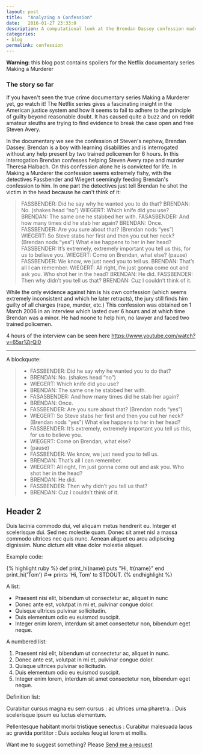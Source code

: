 ```yaml
---
layout: post
title:  "Analyzing a Confession"
date:   2016-01-27 23:33:0
description: A computational look at the Brendan Dassey confession made famous by Making a Murderer
categories:
- blog
permalink: confession
---
```


**Warning:** this blog post contains spoilers for the Netflix documentary series Making a Murderer

### The story so far
If you haven't seen the true crime documentary series Making a Murderer yet, go watch it! The Netflix series gives a fascinating insight in the  American justice system and how it seems to fail to adhere to the principle of guilty beyond reasonable doubt. It has caused quite a buzz and on reddit amateur sleuths are trying to find evidence to break the case open and free Steven Avery.

In the documentary we see the confession of Steven's nephew, Brendan Dassey. Brendan is a boy with learning disabilities and is interrogated without any help present by two trained policemen for 6 hours. In this interrogation Brendan confesses helping Steven Avery rape and murder Theresa Halbach. On this confession alone he is convicted for life. In Making a Murderer the confession seems extremely fishy, with the detectives Fassbender and Wiegert seemingly feeding Brendan's confession to him. In one part the detectives just tell Brendan he shot the victim in the head because he can't think of it:

> FASSBENDER: Did he say why he wanted you to do that?
> BRENDAN: No. (shakes head “no”)
> WIEGERT: Which knife did you use?
> BRENDAN: The same one he stabbed her with.
> FASASBENDER: And how many times did he stab her again?
> BRENDAN: Once.
> FASSBENDER: Are you sure about that? (Brendan nods “yes”)
> WIEGERT: So Steve stabs her first and then you cut her neck? (Brendan nods “yes”) What else happens to her in her head?
> FASSBENDER: It’s extremely, extremely important you tell us this, for us to believe you.
> WIEGERT: Come on Brendan, what else?
> (pause)
> FASSBENDER: We know, we just need you to tell us.
> BRENDAN: That’s all I can remember.
> WIEGERT: All right, I’m just gonna come out and ask you. Who shot her in the head?
> BRENDAN: He did.
> FASSBENDER: Then why didn’t you tell us that?
> BRENDAN: Cuz I couldn’t think of it.




While the only evidence against him is his own confession (which seems extremely inconsistent and which he later retracts), the jury still finds him guilty of all charges (rape, murder, etc.) This confession was obtained on 1 March 2006 in an interview which lasted over 6 hours and at which time Brendan was a minor. He had noone to help him, no lawyer and faced two trained policemen.

4 hours of the interview can be seen here https://www.youtube.com/watch?v=65sr1ZjrQi0





___

A blockquote:

> - FASSBENDER: Did he say why he wanted you to do that?
> - BRENDAN: No. (shakes head “no”)
> - WIEGERT: Which knife did you use?
> - BRENDAN: The same one he stabbed her with.
> - FASASBENDER: And how many times did he stab her again?
> - BRENDAN: Once.
> - FASSBENDER: Are you sure about that? (Brendan nods “yes”)
> - WIEGERT: So Steve stabs her first and then you cut her neck? (Brendan nods “yes”) What else happens to her in her head?
> - FASSBENDER: It’s extremely, extremely important you tell us this, for us to believe you.
> - WIEGERT: Come on Brendan, what else?
> - (pause)
> - FASSBENDER: We know, we just need you to tell us.
> - BRENDAN: That’s all I can remember.
> - WIEGERT: All right, I’m just gonna come out and ask you. Who shot her in the head?
> - BRENDAN: He did.
> - FASSBENDER: Then why didn’t you tell us that?
> - BRENDAN: Cuz I couldn’t think of it.

## Header 2

Duis lacinia commodo dui, vel aliquam metus hendrerit eu. Integer et scelerisque dui. Sed nec molestie quam. Donec sit amet nisl a massa commodo ultrices nec quis nunc. Aenean aliquet eu arcu adipiscing dignissim. Nunc dictum elit vitae dolor molestie aliquet.


Example code: 

{% highlight ruby %}
def print_hi(name)
  puts "Hi, #{name}"
end
print_hi('Tom')
#=> prints 'Hi, Tom' to STDOUT.
{% endhighlight %}


A list: 

- Praesent nisi elit, bibendum ut consectetur ac, aliquet in nunc
- Donec ante est, volutpat in mi et, pulvinar congue dolor.
- Quisque ultrices pulvinar sollicitudin.
- Duis elementum odio eu euismod suscipit.
- Integer enim lorem, interdum sit amet consectetur non, bibendum eget neque.

A numbered list: 

1. Praesent nisi elit, bibendum ut consectetur ac, aliquet in nunc. 
2. Donec ante est, volutpat in mi et, pulvinar congue dolor.
3. Quisque ultrices pulvinar sollicitudin.
4. Duis elementum odio eu euismod suscipit.
5. Integer enim lorem, interdum sit amet consectetur non, bibendum eget neque.

Definition list:

Curabitur cursus magna eu sem cursus
: ac ultrices urna pharetra.
: Duis scelerisque ipsum eu luctus elementum. 

Pellentesque habitant morbi tristique senectus
: Curabitur malesuada lacus ac gravida porttitor
: Duis sodales feugiat lorem et mollis. 

Want me to suggest something? Please [Send me a request](https://github.com/web-create/harmony/issues/new)
